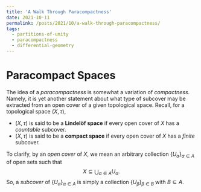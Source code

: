 ```yaml
---
title: 'A Walk Through Paracompactness'
date: 2021-10-11
permalink: /posts/2021/10/a-walk-through-paracompactness/
tags:
  - partitions-of-unity
  - paracompactness
  - differential-geometry
---
```


Paracompact Spaces
==================
The idea of a *paracompactness* is somewhat a variation of *compactness*. Namely, it is yet another statement about what type of subcover may be extracted from an open cover of a given topological space. Recall, for a topological space $(X, \tau)$,

- $(X, \tau)$ is said to be a **Lindelöf space** if every open cover of $X$ has a *countable* subcover.
- $(X, \tau)$ is said to be a **compact space** if every open cover of $X$ has a *finite* subcover.

To clarify, by an *open cover* of $X$, we mean an arbitrary collection $\{U_\alpha\}_{\alpha \in A}$ of open sets such that 
$$X \subseteq \bigcup_{\alpha \in A} U_\alpha.$$
So, a *subcover* of $\{U_\alpha\}_{\alpha \in A}$ is simply a collection $\{U_\beta\}_{\beta \in B}$ with $B \subseteq A$. 
